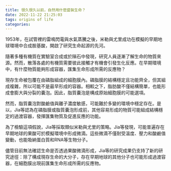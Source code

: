```yaml
---
title: 很久很久以前，自然用什麼盛裝生命？
date: 2022-11-22 21:25:03
tags: origins of life
categories:
---
```

1953年，在試管裡的雷鳴閃電與水氣蒸騰之後，米勒與尤里成功在模擬的早期地球環境中合成胺基酸，開啟了研究生命起源的先河。

隨著多種有機質在實驗室合成或於隕石中發現，研究人員逐漸了解生命的物質來源。然而，散落各處的有機質需要彼此接觸才有機會引發生化反應。在早期環境中，有什麼物質能夠形成容器，匯集生命形成所需的反應物？

<!--more-->

現存生命被包覆在由磷脂組成的細胞膜內。磷脂膜的結構穩定且功能齊全，但其組成複雜，所以可能不是最早形成的容器。相較之下，脂肪酸不僅結構簡單，也能形成會膨大與分裂的囊泡。因此，脂質囊泡是構成原始細胞膜的可能選項。 

然而，脂質囊泡對酸鹼值與離子濃度敏感，可能難於多變的環境中穩定存在。是以，Jia等認為在磷脂膜或脂質囊泡形成前，其他容易形成的物質可能組成結構穩定的過渡容器，發揮匯集物質及促進反應的功能。 

為了檢驗這項假說，Jia等採取類似米勒與尤里的策略。Jia等發現，可能普遍存在早期地球的果酸可於模擬環境中形成微滴。這些微滴不僅耐受溫度、壓力和酸鹼值變動，也能吸納蛋白質和RNA等生物分子。

儘管目前無法確認生命是否透過果酸微滴形成，Jia等的研究成果仍支持了新的研究途徑：除了構成現存生命的大分子，存在早期地球的其他分子也可能形成過渡容器，在細胞膜出現前匯集生命形成所需的反應物。

[^1]: Jia et al. (2019). Membraneless polyester microdroplets as primordial compartments at the origins of life. *Proceedings of the National Academy of Sciences*, 116(32), 15830-15835.